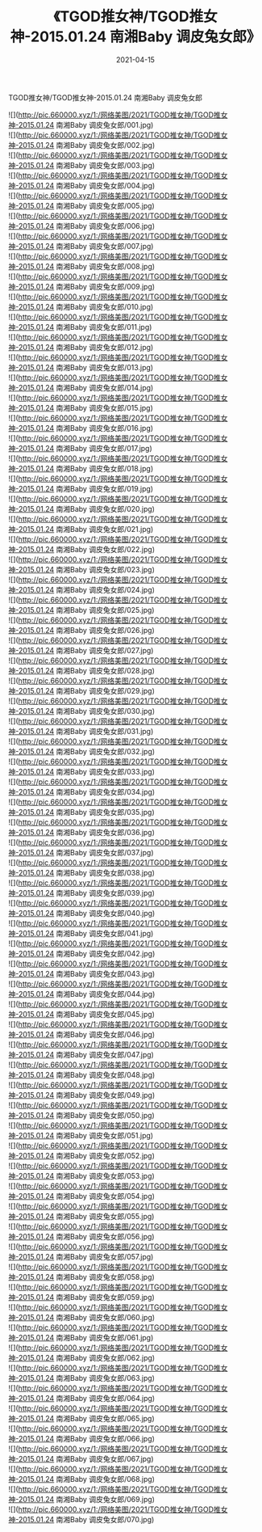 ﻿---
layout: post
title:  《TGOD推女神/TGOD推女神-2015.01.24 南湘Baby 调皮兔女郎》
date:   2021-04-15
img: http://pic.660000.xyz/1:/网络美图/2021/TGOD推女神/TGOD推女神-2015.01.24 南湘Baby 调皮兔女郎/000.jpg
categories: [美女, 清纯, 唯美]
---

TGOD推女神/TGOD推女神-2015.01.24 南湘Baby 调皮兔女郎

 ![](http://pic.660000.xyz/1:/网络美图/2021/TGOD推女神/TGOD推女神-2015.01.24 南湘Baby 调皮兔女郎/001.jpg) <br>![](http://pic.660000.xyz/1:/网络美图/2021/TGOD推女神/TGOD推女神-2015.01.24 南湘Baby 调皮兔女郎/002.jpg) <br>![](http://pic.660000.xyz/1:/网络美图/2021/TGOD推女神/TGOD推女神-2015.01.24 南湘Baby 调皮兔女郎/003.jpg) <br>![](http://pic.660000.xyz/1:/网络美图/2021/TGOD推女神/TGOD推女神-2015.01.24 南湘Baby 调皮兔女郎/004.jpg) <br>![](http://pic.660000.xyz/1:/网络美图/2021/TGOD推女神/TGOD推女神-2015.01.24 南湘Baby 调皮兔女郎/005.jpg) <br>![](http://pic.660000.xyz/1:/网络美图/2021/TGOD推女神/TGOD推女神-2015.01.24 南湘Baby 调皮兔女郎/006.jpg) <br>![](http://pic.660000.xyz/1:/网络美图/2021/TGOD推女神/TGOD推女神-2015.01.24 南湘Baby 调皮兔女郎/007.jpg) <br>![](http://pic.660000.xyz/1:/网络美图/2021/TGOD推女神/TGOD推女神-2015.01.24 南湘Baby 调皮兔女郎/008.jpg) <br>![](http://pic.660000.xyz/1:/网络美图/2021/TGOD推女神/TGOD推女神-2015.01.24 南湘Baby 调皮兔女郎/009.jpg) <br>![](http://pic.660000.xyz/1:/网络美图/2021/TGOD推女神/TGOD推女神-2015.01.24 南湘Baby 调皮兔女郎/010.jpg) <br>![](http://pic.660000.xyz/1:/网络美图/2021/TGOD推女神/TGOD推女神-2015.01.24 南湘Baby 调皮兔女郎/011.jpg) <br>![](http://pic.660000.xyz/1:/网络美图/2021/TGOD推女神/TGOD推女神-2015.01.24 南湘Baby 调皮兔女郎/012.jpg) <br>![](http://pic.660000.xyz/1:/网络美图/2021/TGOD推女神/TGOD推女神-2015.01.24 南湘Baby 调皮兔女郎/013.jpg) <br>![](http://pic.660000.xyz/1:/网络美图/2021/TGOD推女神/TGOD推女神-2015.01.24 南湘Baby 调皮兔女郎/014.jpg) <br>![](http://pic.660000.xyz/1:/网络美图/2021/TGOD推女神/TGOD推女神-2015.01.24 南湘Baby 调皮兔女郎/015.jpg) <br>![](http://pic.660000.xyz/1:/网络美图/2021/TGOD推女神/TGOD推女神-2015.01.24 南湘Baby 调皮兔女郎/016.jpg) <br>![](http://pic.660000.xyz/1:/网络美图/2021/TGOD推女神/TGOD推女神-2015.01.24 南湘Baby 调皮兔女郎/017.jpg) <br>![](http://pic.660000.xyz/1:/网络美图/2021/TGOD推女神/TGOD推女神-2015.01.24 南湘Baby 调皮兔女郎/018.jpg) <br>![](http://pic.660000.xyz/1:/网络美图/2021/TGOD推女神/TGOD推女神-2015.01.24 南湘Baby 调皮兔女郎/019.jpg) <br>![](http://pic.660000.xyz/1:/网络美图/2021/TGOD推女神/TGOD推女神-2015.01.24 南湘Baby 调皮兔女郎/020.jpg) <br>![](http://pic.660000.xyz/1:/网络美图/2021/TGOD推女神/TGOD推女神-2015.01.24 南湘Baby 调皮兔女郎/021.jpg) <br>![](http://pic.660000.xyz/1:/网络美图/2021/TGOD推女神/TGOD推女神-2015.01.24 南湘Baby 调皮兔女郎/022.jpg) <br>![](http://pic.660000.xyz/1:/网络美图/2021/TGOD推女神/TGOD推女神-2015.01.24 南湘Baby 调皮兔女郎/023.jpg) <br>![](http://pic.660000.xyz/1:/网络美图/2021/TGOD推女神/TGOD推女神-2015.01.24 南湘Baby 调皮兔女郎/024.jpg) <br>![](http://pic.660000.xyz/1:/网络美图/2021/TGOD推女神/TGOD推女神-2015.01.24 南湘Baby 调皮兔女郎/025.jpg) <br>![](http://pic.660000.xyz/1:/网络美图/2021/TGOD推女神/TGOD推女神-2015.01.24 南湘Baby 调皮兔女郎/026.jpg) <br>![](http://pic.660000.xyz/1:/网络美图/2021/TGOD推女神/TGOD推女神-2015.01.24 南湘Baby 调皮兔女郎/027.jpg) <br>![](http://pic.660000.xyz/1:/网络美图/2021/TGOD推女神/TGOD推女神-2015.01.24 南湘Baby 调皮兔女郎/028.jpg) <br>![](http://pic.660000.xyz/1:/网络美图/2021/TGOD推女神/TGOD推女神-2015.01.24 南湘Baby 调皮兔女郎/029.jpg) <br>![](http://pic.660000.xyz/1:/网络美图/2021/TGOD推女神/TGOD推女神-2015.01.24 南湘Baby 调皮兔女郎/030.jpg) <br>![](http://pic.660000.xyz/1:/网络美图/2021/TGOD推女神/TGOD推女神-2015.01.24 南湘Baby 调皮兔女郎/031.jpg) <br>![](http://pic.660000.xyz/1:/网络美图/2021/TGOD推女神/TGOD推女神-2015.01.24 南湘Baby 调皮兔女郎/032.jpg) <br>![](http://pic.660000.xyz/1:/网络美图/2021/TGOD推女神/TGOD推女神-2015.01.24 南湘Baby 调皮兔女郎/033.jpg) <br>![](http://pic.660000.xyz/1:/网络美图/2021/TGOD推女神/TGOD推女神-2015.01.24 南湘Baby 调皮兔女郎/034.jpg) <br>![](http://pic.660000.xyz/1:/网络美图/2021/TGOD推女神/TGOD推女神-2015.01.24 南湘Baby 调皮兔女郎/035.jpg) <br>![](http://pic.660000.xyz/1:/网络美图/2021/TGOD推女神/TGOD推女神-2015.01.24 南湘Baby 调皮兔女郎/036.jpg) <br>![](http://pic.660000.xyz/1:/网络美图/2021/TGOD推女神/TGOD推女神-2015.01.24 南湘Baby 调皮兔女郎/037.jpg) <br>![](http://pic.660000.xyz/1:/网络美图/2021/TGOD推女神/TGOD推女神-2015.01.24 南湘Baby 调皮兔女郎/038.jpg) <br>![](http://pic.660000.xyz/1:/网络美图/2021/TGOD推女神/TGOD推女神-2015.01.24 南湘Baby 调皮兔女郎/039.jpg) <br>![](http://pic.660000.xyz/1:/网络美图/2021/TGOD推女神/TGOD推女神-2015.01.24 南湘Baby 调皮兔女郎/040.jpg) <br>![](http://pic.660000.xyz/1:/网络美图/2021/TGOD推女神/TGOD推女神-2015.01.24 南湘Baby 调皮兔女郎/041.jpg) <br>![](http://pic.660000.xyz/1:/网络美图/2021/TGOD推女神/TGOD推女神-2015.01.24 南湘Baby 调皮兔女郎/042.jpg) <br>![](http://pic.660000.xyz/1:/网络美图/2021/TGOD推女神/TGOD推女神-2015.01.24 南湘Baby 调皮兔女郎/043.jpg) <br>![](http://pic.660000.xyz/1:/网络美图/2021/TGOD推女神/TGOD推女神-2015.01.24 南湘Baby 调皮兔女郎/044.jpg) <br>![](http://pic.660000.xyz/1:/网络美图/2021/TGOD推女神/TGOD推女神-2015.01.24 南湘Baby 调皮兔女郎/045.jpg) <br>![](http://pic.660000.xyz/1:/网络美图/2021/TGOD推女神/TGOD推女神-2015.01.24 南湘Baby 调皮兔女郎/046.jpg) <br>![](http://pic.660000.xyz/1:/网络美图/2021/TGOD推女神/TGOD推女神-2015.01.24 南湘Baby 调皮兔女郎/047.jpg) <br>![](http://pic.660000.xyz/1:/网络美图/2021/TGOD推女神/TGOD推女神-2015.01.24 南湘Baby 调皮兔女郎/048.jpg) <br>![](http://pic.660000.xyz/1:/网络美图/2021/TGOD推女神/TGOD推女神-2015.01.24 南湘Baby 调皮兔女郎/049.jpg) <br>![](http://pic.660000.xyz/1:/网络美图/2021/TGOD推女神/TGOD推女神-2015.01.24 南湘Baby 调皮兔女郎/050.jpg) <br>![](http://pic.660000.xyz/1:/网络美图/2021/TGOD推女神/TGOD推女神-2015.01.24 南湘Baby 调皮兔女郎/051.jpg) <br>![](http://pic.660000.xyz/1:/网络美图/2021/TGOD推女神/TGOD推女神-2015.01.24 南湘Baby 调皮兔女郎/052.jpg) <br>![](http://pic.660000.xyz/1:/网络美图/2021/TGOD推女神/TGOD推女神-2015.01.24 南湘Baby 调皮兔女郎/053.jpg) <br>![](http://pic.660000.xyz/1:/网络美图/2021/TGOD推女神/TGOD推女神-2015.01.24 南湘Baby 调皮兔女郎/054.jpg) <br>![](http://pic.660000.xyz/1:/网络美图/2021/TGOD推女神/TGOD推女神-2015.01.24 南湘Baby 调皮兔女郎/055.jpg) <br>![](http://pic.660000.xyz/1:/网络美图/2021/TGOD推女神/TGOD推女神-2015.01.24 南湘Baby 调皮兔女郎/056.jpg) <br>![](http://pic.660000.xyz/1:/网络美图/2021/TGOD推女神/TGOD推女神-2015.01.24 南湘Baby 调皮兔女郎/057.jpg) <br>![](http://pic.660000.xyz/1:/网络美图/2021/TGOD推女神/TGOD推女神-2015.01.24 南湘Baby 调皮兔女郎/058.jpg) <br>![](http://pic.660000.xyz/1:/网络美图/2021/TGOD推女神/TGOD推女神-2015.01.24 南湘Baby 调皮兔女郎/059.jpg) <br>![](http://pic.660000.xyz/1:/网络美图/2021/TGOD推女神/TGOD推女神-2015.01.24 南湘Baby 调皮兔女郎/060.jpg) <br>![](http://pic.660000.xyz/1:/网络美图/2021/TGOD推女神/TGOD推女神-2015.01.24 南湘Baby 调皮兔女郎/061.jpg) <br>![](http://pic.660000.xyz/1:/网络美图/2021/TGOD推女神/TGOD推女神-2015.01.24 南湘Baby 调皮兔女郎/062.jpg) <br>![](http://pic.660000.xyz/1:/网络美图/2021/TGOD推女神/TGOD推女神-2015.01.24 南湘Baby 调皮兔女郎/063.jpg) <br>![](http://pic.660000.xyz/1:/网络美图/2021/TGOD推女神/TGOD推女神-2015.01.24 南湘Baby 调皮兔女郎/064.jpg) <br>![](http://pic.660000.xyz/1:/网络美图/2021/TGOD推女神/TGOD推女神-2015.01.24 南湘Baby 调皮兔女郎/065.jpg) <br>![](http://pic.660000.xyz/1:/网络美图/2021/TGOD推女神/TGOD推女神-2015.01.24 南湘Baby 调皮兔女郎/066.jpg) <br>![](http://pic.660000.xyz/1:/网络美图/2021/TGOD推女神/TGOD推女神-2015.01.24 南湘Baby 调皮兔女郎/067.jpg) <br>![](http://pic.660000.xyz/1:/网络美图/2021/TGOD推女神/TGOD推女神-2015.01.24 南湘Baby 调皮兔女郎/068.jpg) <br>![](http://pic.660000.xyz/1:/网络美图/2021/TGOD推女神/TGOD推女神-2015.01.24 南湘Baby 调皮兔女郎/069.jpg) <br>![](http://pic.660000.xyz/1:/网络美图/2021/TGOD推女神/TGOD推女神-2015.01.24 南湘Baby 调皮兔女郎/070.jpg) <br>